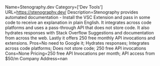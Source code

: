 Name=Stenography.dev
Category=['Dev Tools']
URL=https://stenography.dev/
Description=Stenography provides automated documentation - Install the VSC Extension and pass in some code to receive an explanation in plain English. It integrates across code platforms and uses a pass-through API that does not store code. It also hydrates responses with Stack Overflow Suggestions and documentation from across the web. Lastly it offers 250 free monthly API invocations and extensions.
Pros=No need to Google it; Hydrates responses; Integrates across code platforms; Does not store code; 250 free API invocations
Cons=None
Pricing=250 free API Invocations per month; API access from $50/m
Company Address=nan
